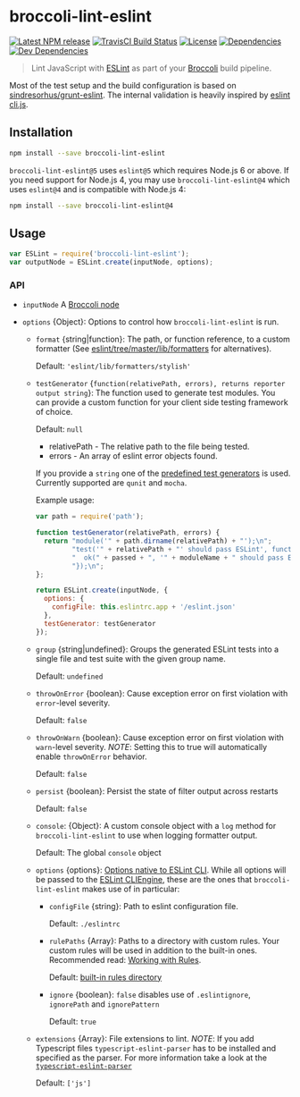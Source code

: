 # broccoli-lint-eslint

[![Latest NPM release][npm-badge]][npm-badge-url]
[![TravisCI Build Status][travis-badge]][travis-badge-url]
[![License][license-badge]][license-badge-url]
[![Dependencies][dependencies-badge]][dependencies-badge-url]
[![Dev Dependencies][devDependencies-badge]][devDependencies-badge-url]


> Lint JavaScript with [ESLint][eslint] as part of your [Broccoli][broccoli] build pipeline.


Most of the test setup and the build configuration is based on [sindresorhus/grunt-eslint](https://github.com/sindresorhus/grunt-eslint).
The internal validation is heavily inspired by [eslint cli.js](https://github.com/eslint/eslint/blob/master/lib/cli.js).


## Installation

```bash
npm install --save broccoli-lint-eslint
```

`broccoli-lint-eslint@5` uses `eslint@5` which requires Node.js 6 or above.
If you need support for Node.js 4, you may use `broccoli-lint-eslint@4` which
uses `eslint@4` and is compatible with Node.js 4:

```bash
npm install --save broccoli-lint-eslint@4
```


## Usage

```javascript
var ESLint = require('broccoli-lint-eslint');
var outputNode = ESLint.create(inputNode, options);
```

### API

* `inputNode` A [Broccoli node](https://github.com/broccolijs/broccoli/blob/master/docs/node-api.md)

* `options` {Object}: Options to control how `broccoli-lint-eslint` is run.
  * `format` {string|function}: The path, or function reference, to a custom formatter (See [eslint/tree/master/lib/formatters](https://github.com/eslint/eslint/tree/master/lib/formatters) for alternatives).

    Default: `'eslint/lib/formatters/stylish'`

  * `testGenerator` {`function(relativePath, errors), returns reporter output string`}: The function used to generate test modules. You can provide a custom function for your client side testing framework of choice.

    Default: `null`

    - relativePath - The relative path to the file being tested.
    - errors - An array of eslint error objects found.

    If you provide a `string` one of the [predefined test generators](lib/test-generators.js) is used. Currently supported are `qunit` and `mocha`.

    Example usage:

    ```javascript
    var path = require('path');

    function testGenerator(relativePath, errors) {
      return "module('" + path.dirname(relativePath) + "');\n";
             "test('" + relativePath + "' should pass ESLint', function() {\n" +
             "  ok(" + passed + ", '" + moduleName + " should pass ESLint." + (errors ? "\\n" + errors : '') + "');\n" +
             "});\n";
    };

    return ESLint.create(inputNode, {
      options: {
        configFile: this.eslintrc.app + '/eslint.json'
      },
      testGenerator: testGenerator
    });
    ```

  * `group` {string|undefined}: Groups the generated ESLint tests into a single file and test suite with the given group name.

    Default: `undefined`

  * `throwOnError` {boolean}: Cause exception error on first violation with `error`-level severity.

    Default: `false`

  * `throwOnWarn` {boolean}: Cause exception error on first violation with `warn`-level severity.
  _NOTE_: Setting this to true will automatically enable `throwOnError` behavior.

    Default: `false`

  * `persist` {boolean}: Persist the state of filter output across restarts

    Default: `false`

  * `console`: {Object}: A custom console object with a `log` method for
  `broccoli-lint-eslint` to use when logging formatter output.

    Default: The global `console` object

  * `options` {options}: [Options native to ESLint CLI](http://eslint.org/docs/developer-guide/nodejs-api#cliengine). While all options will be passed to the [ESLint CLIEngine](http://eslint.org/docs/developer-guide/nodejs-api#cliengine), these are the ones that `broccoli-lint-eslint` makes use of in particular:

    * `configFile` {string}: Path to eslint configuration file.

        Default: `./eslintrc`

    * `rulePaths` {Array}: Paths to a directory with custom rules. Your custom rules will be used in addition to the built-in ones. Recommended read: [Working with Rules](https://github.com/eslint/eslint/blob/master/docs/developer-guide/working-with-rules.md).

      Default: [built-in rules directory](https://github.com/eslint/eslint/tree/master/lib/rules)

    * `ignore` {boolean}: `false` disables use of `.eslintignore`, `ignorePath` and `ignorePattern`

      Default: `true`

  * `extensions` {Array}: File extensions to lint. _NOTE_: If you add Typescript files `typescript-eslint-parser` has to be installed and specified as the parser. For more information take a look at the [`typescript-eslint-parser`](https://github.com/eslint/typescript-eslint-parser)

    Default: `['js']`

[eslint]: http://eslint.org/
[broccoli]: https://github.com/joliss/broccoli

<!-- Badging -->
[npm-badge]: https://img.shields.io/npm/v/broccoli-lint-eslint.svg
[npm-badge-url]: https://www.npmjs.com/package/broccoli-lint-eslint
[travis-badge]: https://img.shields.io/travis/ember-cli/broccoli-lint-eslint/master.svg?label=TravisCI
[travis-badge-url]: https://travis-ci.org/ember-cli/broccoli-lint-eslint
[license-badge]: https://img.shields.io/npm/l/broccoli-lint-eslint.svg
[license-badge-url]: LICENSE.md
[dependencies-badge]: https://david-dm.org/ember-cli/broccoli-lint-eslint/status.svg
[dependencies-badge-url]: https://david-dm.org/ember-cli/broccoli-lint-eslint
[devDependencies-badge]: https://david-dm.org/ember-cli/broccoli-lint-eslint/dev-status.svg
[devDependencies-badge-url]: https://david-dm.org/ember-cli/broccoli-lint-eslint#info=devDependencies
